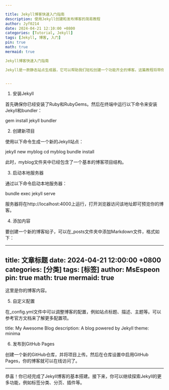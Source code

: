```yaml
---

title: Jekyll博客快速入门指南
description: 使用Jekyll创建和发布博客的简易教程
author: Jyf0214
date: 2024-04-21 12:10:00 +0800
categories: [Tutorial, Jekyll]
tags: [Jekyll, 博客, 入门]
pin: true
math: true
mermaid: true

Jekyll博客快速入门指南

Jekyll是一款静态站点生成器，它可以帮助我们轻松创建一个功能齐全的博客。这篇教程将带你从零开始，逐步了解如何使用Jekyll搭建一个简单的博客站点。


---
```


1. 安装Jekyll

首先确保你已经安装了Ruby和RubyGems。然后在终端中运行以下命令来安装Jekyll和bundler：

gem install jekyll bundler

2. 创建新项目

使用以下命令生成一个新的Jekyll站点：

jekyll new myblog
cd myblog
bundle install

此时，myblog文件夹中已经包含了一个基本的博客项目结构。

3. 启动本地服务器

通过以下命令启动本地服务器：

bundle exec jekyll serve

服务器将在http://localhost:4000上运行，打开浏览器访问该地址即可预览你的博客。

4. 添加内容

要创建一个新的博客帖子，可以在_posts文件夹中添加Markdown文件，格式如下：

---
title: 文章标题
date: 2024-04-21 12:00:00 +0800
categories: [分类]
tags: [标签]
author: MsEspeon
pin: true
math: true
mermaid: true
---

这里是你的博客内容。

5. 自定义配置

在_config.yml文件中可以调整博客的配置，例如站点标题、描述、主题等。可以参考官方文档来了解更多配置项。

title: My Awesome Blog
description: A blog powered by Jekyll
theme: minima

6. 发布到GitHub Pages

创建一个新的GitHub仓库，并将项目上传。然后在仓库设置中启用GitHub Pages，你的博客就可以在线访问了。


---

恭喜！你已经完成了Jekyll博客的基本搭建。接下来，你可以继续探索Jekyll的更多功能，例如标签分类、分页、插件等。
